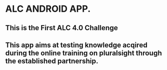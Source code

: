 # ALC ANDROID APP. 
## This is the First ALC 4.0 Challenge
## This app aims at testing knowledge acqired during the online training on pluralsight through the established partnership.   